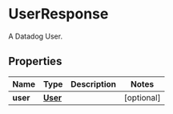 # UserResponse

A Datadog User.

## Properties

| Name     | Type                | Description | Notes      |
| -------- | ------------------- | ----------- | ---------- |
| **user** | [**User**](User.md) |             | [optional] |
